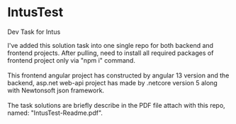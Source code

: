 # IntusTest
Dev Task for Intus

I've added this solution task into one single repo for both backend and frontend projects. After pulling, need to install all required packages of frontend project only via "npm i" command.<br/><br/>
This frontend angular project has constructed by angular 13 version and the backend, asp.net web-api project has made by .netcore version 5 along with Newtonsoft json framework.<br/><br/>
The task solutions are briefly describe in the PDF file attach with this repo, named: "IntusTest-Readme.pdf".
